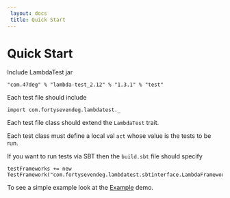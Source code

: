 ```yaml
---
 layout: docs
 title: Quick Start
---
```


# Quick Start

Include LambdaTest jar

    "com.47deg" % "lambda-test_2.12" % "1.3.1" % "test"

Each test file should include 
 
    import com.fortysevendeg.lambdatest._

Each test file class should extend the `LambdaTest` trait.

Each test class must define a local val `act` whose value is the
tests to be run.

If you want to run tests via SBT then the `build.sbt` file should specify

    testFrameworks += new TestFramework("com.fortysevendeg.lambdatest.sbtinterface.LambdaFramework")
   
To see a simple example look at the [Example](https://github.com/47deg/LambdaTest/blob/master/lambdatest/src/test/scala/demo/Example.scala) demo.
 
